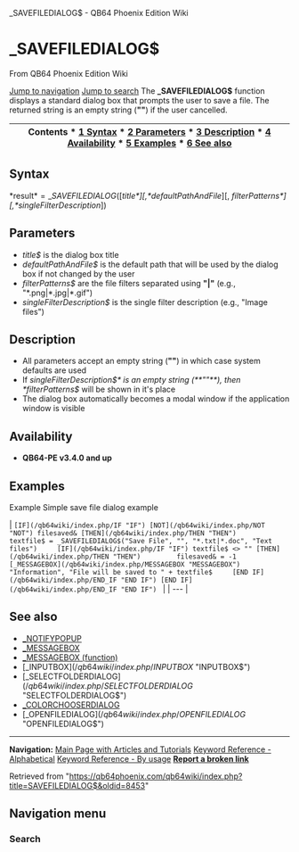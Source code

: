


\_SAVEFILEDIALOG$ - QB64 Phoenix Edition Wiki








# \_SAVEFILEDIALOG$



From QB64 Phoenix Edition Wiki



[Jump to navigation](#mw-head)
[Jump to search](#searchInput)
The **\_SAVEFILEDIALOG$** function displays a standard dialog box that prompts the user to save a file. The returned string is an empty string (**""**) if the user cancelled.


  






| Contents * [1 Syntax](#Syntax) * [2 Parameters](#Parameters) * [3 Description](#Description) * [4 Availability](#Availability) * [5 Examples](#Examples) * [6 See also](#See_also) |
| --- |


## Syntax


*result$* = \_SAVEFILEDIALOG$([*title$*][, *defaultPathAndFile$*][, *filterPatterns$*][, *singleFilterDescription$*])
  




## Parameters


* *title$* is the dialog box title
* *defaultPathAndFile$* is the default path that will be used by the dialog box if not changed by the user
* *filterPatterns$* are the file filters separated using **"|"** (e.g., "\*.png|\*.jpg|\*.gif")
* *singleFilterDescription$* is the single filter description (e.g., "Image files")


  




## Description


* All parameters accept an empty string (**""**) in which case system defaults are used
* If *singleFilterDescription$* is an empty string (**""**), then *filterPatterns$* will be shown in it's place
* The dialog box automatically becomes a modal window if the application window is visible


  




## Availability


* **QB64-PE v3.4.0 and up**


  




## Examples


Example
Simple save file dialog example


| ``` [IF](/qb64wiki/index.php/IF "IF") [NOT](/qb64wiki/index.php/NOT "NOT") filesaved& [THEN](/qb64wiki/index.php/THEN "THEN")     textfile$ = _SAVEFILEDIALOG$("Save File", "", "*.txt|*.doc", "Text files")     [IF](/qb64wiki/index.php/IF "IF") textfile$ <> "" [THEN](/qb64wiki/index.php/THEN "THEN")         filesaved& = -1         [_MESSAGEBOX](/qb64wiki/index.php/MESSAGEBOX "MESSAGEBOX") "Information", "File will be saved to " + textfile$     [END IF](/qb64wiki/index.php/END_IF "END IF") [END IF](/qb64wiki/index.php/END_IF "END IF")  ``` |
| --- |


  




## See also


* [\_NOTIFYPOPUP](/qb64wiki/index.php/NOTIFYPOPUP "NOTIFYPOPUP")
* [\_MESSAGEBOX](/qb64wiki/index.php/MESSAGEBOX "MESSAGEBOX")
* [\_MESSAGEBOX (function)](/qb64wiki/index.php/MESSAGEBOX_(function) "MESSAGEBOX (function)")
* [\_INPUTBOX$](/qb64wiki/index.php/INPUTBOX$ "INPUTBOX$")
* [\_SELECTFOLDERDIALOG$](/qb64wiki/index.php/SELECTFOLDERDIALOG$ "SELECTFOLDERDIALOG$")
* [\_COLORCHOOSERDIALOG](/qb64wiki/index.php/COLORCHOOSERDIALOG "COLORCHOOSERDIALOG")
* [\_OPENFILEDIALOG$](/qb64wiki/index.php/OPENFILEDIALOG$ "OPENFILEDIALOG$")


  






---


**Navigation:**
[Main Page with Articles and Tutorials](/qb64wiki/index.php/Main_Page "Main Page")
[Keyword Reference - Alphabetical](/qb64wiki/index.php/Keyword_Reference_-_Alphabetical "Keyword Reference - Alphabetical")
[Keyword Reference - By usage](/qb64wiki/index.php/Keyword_Reference_-_By_usage "Keyword Reference - By usage")
**[Report a broken link](https://qb64phoenix.com/forum/showthread.php?tid=2800)**  





Retrieved from "<https://qb64phoenix.com/qb64wiki/index.php?title=SAVEFILEDIALOG$&oldid=8453>"




## Navigation menu








### Search






















